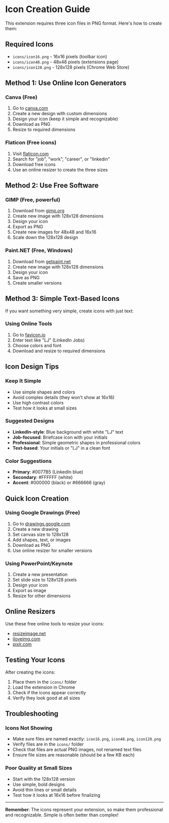 # Icon Creation Guide

This extension requires three icon files in PNG format. Here's how to create them:

## Required Icons

- `icons/icon16.png` - 16x16 pixels (toolbar icon)
- `icons/icon48.png` - 48x48 pixels (extensions page)
- `icons/icon128.png` - 128x128 pixels (Chrome Web Store)

## Method 1: Use Online Icon Generators

### Canva (Free)
1. Go to [canva.com](https://canva.com)
2. Create a new design with custom dimensions
3. Design your icon (keep it simple and recognizable)
4. Download as PNG
5. Resize to required dimensions

### Flaticon (Free icons)
1. Visit [flaticon.com](https://flaticon.com)
2. Search for "job", "work", "career", or "linkedin"
3. Download free icons
4. Use an online resizer to create the three sizes

## Method 2: Use Free Software

### GIMP (Free, powerful)
1. Download from [gimp.org](https://gimp.org)
2. Create new image with 128x128 dimensions
3. Design your icon
4. Export as PNG
5. Create new images for 48x48 and 16x16
6. Scale down the 128x128 design

### Paint.NET (Free, Windows)
1. Download from [getpaint.net](https://getpaint.net)
2. Create new image with 128x128 dimensions
3. Design your icon
4. Save as PNG
5. Create smaller versions

## Method 3: Simple Text-Based Icons

If you want something very simple, create icons with just text:

### Using Online Tools
1. Go to [favicon.io](https://favicon.io/favicon-generator/)
2. Enter text like "LJ" (LinkedIn Jobs)
3. Choose colors and font
4. Download and resize to required dimensions

## Icon Design Tips

### Keep It Simple
- Use simple shapes and colors
- Avoid complex details (they won't show at 16x16)
- Use high contrast colors
- Test how it looks at small sizes

### Suggested Designs
- **LinkedIn-style**: Blue background with white "LJ" text
- **Job-focused**: Briefcase icon with your initials
- **Professional**: Simple geometric shapes in professional colors
- **Text-based**: Your initials or "LJ" in a clean font

### Color Suggestions
- **Primary**: #0077B5 (LinkedIn blue)
- **Secondary**: #FFFFFF (white)
- **Accent**: #000000 (black) or #666666 (gray)

## Quick Icon Creation

### Using Google Drawings (Free)
1. Go to [drawings.google.com](https://drawings.google.com)
2. Create a new drawing
3. Set canvas size to 128x128
4. Add shapes, text, or images
5. Download as PNG
6. Use online resizer for smaller versions

### Using PowerPoint/Keynote
1. Create a new presentation
2. Set slide size to 128x128 pixels
3. Design your icon
4. Export as image
5. Resize for other dimensions

## Online Resizers

Use these free online tools to resize your icons:
- [resizeimage.net](https://resizeimage.net)
- [iloveimg.com](https://iloveimg.com/resize-image)
- [pixlr.com](https://pixlr.com)

## Testing Your Icons

After creating the icons:
1. Place them in the `icons/` folder
2. Load the extension in Chrome
3. Check if the icons appear correctly
4. Verify they look good at all sizes

## Troubleshooting

### Icons Not Showing
- Make sure files are named exactly: `icon16.png`, `icon48.png`, `icon128.png`
- Verify files are in the `icons/` folder
- Check that files are actual PNG images, not renamed text files
- Ensure file sizes are reasonable (should be a few KB each)

### Poor Quality at Small Sizes
- Start with the 128x128 version
- Use simple, bold designs
- Avoid thin lines or small details
- Test how it looks at 16x16 before finalizing

---

**Remember**: The icons represent your extension, so make them professional and recognizable. Simple is often better than complex! 